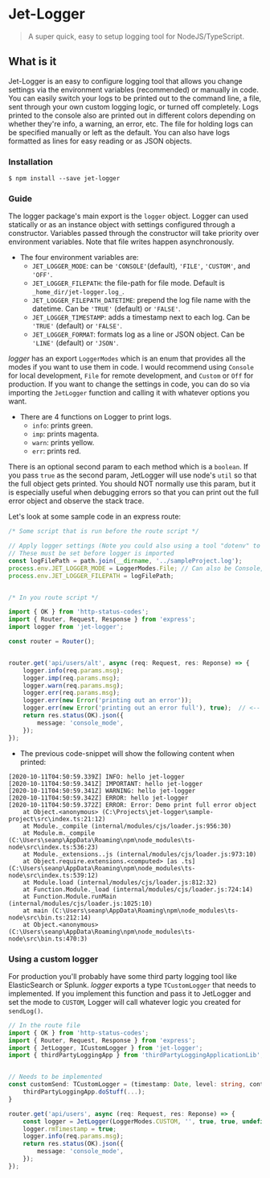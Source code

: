# Jet-Logger

> A super quick, easy to setup logging tool for NodeJS/TypeScript.


## What is it
Jet-Logger is an easy to configure logging tool that allows you change settings via the environment
variables (recommended) or manually in code. You can easily switch your logs to be printed out to the command line, a file, sent through your own custom logging logic, or turned off completely. Logs printed to the console also are printed out in different colors depending on whether they're info, a warning, an error, etc. The file for holding logs can be specified manually or left as the default. You can also have
logs formatted as lines for easy reading or as JSON objects.
<br/>

### Installation
```batch
$ npm install --save jet-logger
```

### Guide
The logger package's main export is the `logger` object. Logger can used statically or as an instance 
object with settings configured through a constructor. Variables passed through the constructor will
take priority over environment variables. Note that file writes happen asynchronously. 

- The four environment variables are:
    - `JET_LOGGER_MODE`: can be `'CONSOLE'`(default), `'FILE'`, `'CUSTOM'`, and `'OFF'`.
    - `JET_LOGGER_FILEPATH`: the file-path for file mode. Default is `_home_dir/jet-logger.log_`.
    - `JET_LOGGER_FILEPATH_DATETIME`: prepend the log file name with the datetime. Can be `'TRUE'` (default) or `'FALSE'`.
    - `JET_LOGGER_TIMESTAMP`: adds a timestamp next to each log. Can be `'TRUE'` (default) or `'FALSE'`.
    - `JET_LOGGER_FORMAT`: formats log as a line or JSON object. Can be `'LINE'` (default) or `'JSON'`.

_logger_ has an export `LoggerModes` which is an enum that provides all the modes if you want to
use them in code. I would recommend using `Console` for local development, `File` for remote development, 
and `Custom` or `Off` for production. If you want to change the settings in code, you can do so via importing the `JetLogger` function and calling it with whatever options you want.
<br>

- There are 4 functions on Logger to print logs.
    - `info`: prints green.
    - `imp`: prints magenta. 
    - `warn`: prints yellow.
    - `err`: prints red.

There is an optional second param to each method which is a `boolean`. If you pass `true` as the second 
param, JetLogger will use node's `util` so that the full object gets printed. You should NOT normally 
use this param, but it is especially useful when debugging errors so that you can print out the full 
error object and observe the stack trace.<br>

Let's look at some sample code in an express route:

````typescript
/* Some script that is run before the route script */

// Apply logger settings (Note you could also using a tool "dotenv" to set env variables)
// These must be set before logger is imported
const logFilePath = path.join(__dirname, '../sampleProject.log');
process.env.JET_LOGGER_MODE = LoggerModes.File; // Can also be Console, Custom, or Off
process.env.JET_LOGGER_FILEPATH = logFilePath;


/* In you route script */

import { OK } from 'http-status-codes';
import { Router, Request, Response } from 'express';
import logger from 'jet-logger';

const router = Router();


router.get('api/users/alt', async (req: Request, res: Reponse) => {
    logger.info(req.params.msg);
    logger.imp(req.params.msg);
    logger.warn(req.params.msg);
    logger.err(req.params.msg);
    logger.err(new Error('printing out an error'));
    logger.err(new Error('printing out an error full'), true);  // <-- print the full Error object
    return res.status(OK).json({
        message: 'console_mode',
    });
});
````


- The previous code-snippet will  show the following content when printed:
````
[2020-10-11T04:50:59.339Z] INFO: hello jet-logger
[2020-10-11T04:50:59.341Z] IMPORTANT: hello jet-logger
[2020-10-11T04:50:59.341Z] WARNING: hello jet-logger
[2020-10-11T04:50:59.342Z] ERROR: hello jet-logger
[2020-10-11T04:50:59.372Z] ERROR: Error: Demo print full error object
    at Object.<anonymous> (C:\Projects\jet-logger\sample-project\src\index.ts:21:12)
    at Module._compile (internal/modules/cjs/loader.js:956:30)
    at Module.m._compile (C:\Users\seanp\AppData\Roaming\npm\node_modules\ts-node\src\index.ts:536:23)
    at Module._extensions..js (internal/modules/cjs/loader.js:973:10)
    at Object.require.extensions.<computed> [as .ts] (C:\Users\seanp\AppData\Roaming\npm\node_modules\ts-node\src\index.ts:539:12)
    at Module.load (internal/modules/cjs/loader.js:812:32)
    at Function.Module._load (internal/modules/cjs/loader.js:724:14)
    at Function.Module.runMain (internal/modules/cjs/loader.js:1025:10)
    at main (C:\Users\seanp\AppData\Roaming\npm\node_modules\ts-node\src\bin.ts:212:14)
    at Object.<anonymous> (C:\Users\seanp\AppData\Roaming\npm\node_modules\ts-node\src\bin.ts:470:3)
````


### Using a custom logger 
For production you'll probably have some third party logging tool like ElasticSearch or Splunk. _logger_ exports a type `TCustomLogger` that needs to implemented. If you implement this function and pass it to JetLogger and set the mode to `CUSTOM`, Logger will call whatever logic you created for `sendLog()`.


````typescript
// In the route file
import { OK } from 'http-status-codes';
import { Router, Request, Response } from 'express';
import { JetLogger, ICustomLogger } from 'jet-logger';
import { thirdPartyLoggingApp } from 'thirdPartyLoggingApplicationLib';


// Needs to be implemented
const customSend: TCustomLogger = (timestamp: Date, level: string, content: any) => {
    thirdPartyLoggingApp.doStuff(...);
}

router.get('api/users', async (req: Request, res: Reponse) => {
    const logger = JetLogger(LoggerModes.CUSTOM, '', true, true, undefined, customSend);
    logger.rmTimestamp = true;
    logger.info(req.params.msg);
    return res.status(OK).json({
        message: 'console_mode',
    });
});
````
